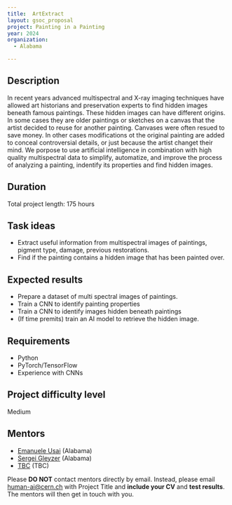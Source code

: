 ```yaml
---
title:  ArtExtract
layout: gsoc_proposal
project: Painting in a Painting
year: 2024
organization:
  - Alabama

---
```


## Description

In recent years advanced multispectral and X-ray imaging techniques have allowed art historians and preservation experts to find hidden images beneath famous paintings. These hidden images can have different origins. In some cases they are older paintings or sketches on a canvas that the artist decided to reuse for another painting. Canvases were often resued to save money. In other cases modifications ot the original painting are added to conceal controversial details, or just because the artist changet their mind. We porpose to use artificial intelligence in combination with high quality multispectral data to simplify, automatize, and improve the process of analyzing a painting, indentify its properties and find hidden images.  

## Duration

Total project length: 175 hours

## Task ideas
 * Extract useful information from multispectral images of paintings, pigment type, damage, previous restorations.
 * Find if the painting contains a hidden image that has been painted over.

## Expected results
 * Prepare a dataset of multi spectral images of paintings.
 * Train a CNN to identify painting properties
 * Train a CNN to identify images hidden beneath paintings
 * (If time premits) train an AI model to retrieve the hidden image.

## Requirements
 * Python
 * PyTorch/TensorFlow
 * Experience with CNNs


## Project difficulty level
Medium

## Mentors
  * [Emanuele Usai](mailto:human-ai@cern.ch) (Alabama)
  * [Sergei Gleyzer](mailto:human-ai@cern.ch) (Alabama)
  * [TBC](mailto:human-ai@cern.ch) (TBC)




Please **DO NOT** contact mentors directly by email. Instead, please email [human-ai@cern.ch](mailto:human-ai@cern.ch) with Project Title and **include your CV** and **test results**. The mentors will then get in touch with you.


